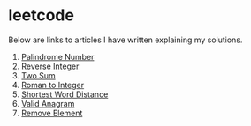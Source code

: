 # leetcode
Below are links to articles I have written explaining my solutions.

1. [Palindrome Number](https://roodsoren.medium.com/palindrome-number-leetcode-a7f8f11463d)
2. [Reverse Integer](https://roodsoren.medium.com/reverse-integer-leetcode-752f7e89e1e)
3. [Two Sum](https://roodsoren.medium.com/two-sum-leetcode-f0770f4e6449)
4. [Roman to Integer](https://roodsoren.medium.com/roman-to-integer-leetcode-4786789e67e6)
5. [Shortest Word Distance](https://roodsoren.medium.com/shortest-word-distance-leetcode-898aa5826a4e)
6. [Valid Anagram](https://roodsoren.medium.com/valid-anagram-leetcode-85e4493824ba)
7. [Remove Element]()
